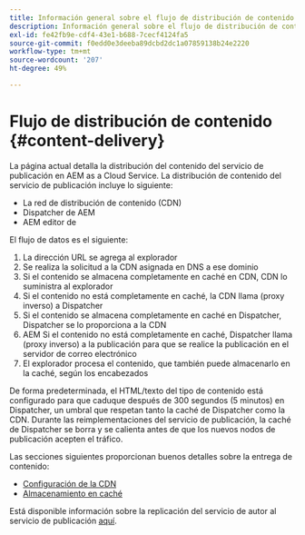 ```yaml
---
title: Información general sobre el flujo de distribución de contenido
description: Información general sobre el flujo de distribución de contenido
exl-id: fe42fb9e-cdf4-43e1-b688-7cecf4124fa5
source-git-commit: f0edd0e3deeba89dcbd2dc1a07859138b24e2220
workflow-type: tm+mt
source-wordcount: '207'
ht-degree: 49%

---
```


# Flujo de distribución de contenido {#content-delivery}

La página actual detalla la distribución del contenido del servicio de publicación en AEM as a Cloud Service. La distribución de contenido del servicio de publicación incluye lo siguiente:

* La red de distribución de contenido (CDN)
* Dispatcher de AEM
* AEM editor de

El flujo de datos es el siguiente:

1. La dirección URL se agrega al explorador
1. Se realiza la solicitud a la CDN asignada en DNS a ese dominio
1. Si el contenido se almacena completamente en caché en CDN, CDN lo suministra al explorador
1. Si el contenido no está completamente en caché, la CDN llama (proxy inverso) a Dispatcher
1. Si el contenido se almacena completamente en caché en Dispatcher, Dispatcher se lo proporciona a la CDN
1. AEM Si el contenido no está completamente en caché, Dispatcher llama (proxy inverso) a la publicación para que se realice la publicación en el servidor de correo electrónico
1. El explorador procesa el contenido, que también puede almacenarlo en la caché, según los encabezados

De forma predeterminada, el HTML/texto del tipo de contenido está configurado para que caduque después de 300 segundos (5 minutos) en Dispatcher, un umbral que respetan tanto la caché de Dispatcher como la CDN. Durante las reimplementaciones del servicio de publicación, la caché de Dispatcher se borra y se calienta antes de que los nuevos nodos de publicación acepten el tráfico.

Las secciones siguientes proporcionan buenos detalles sobre la entrega de contenido:
* [Configuración de la CDN](/help/implementing/dispatcher/cdn.md)
* [Almacenamiento en caché](/help/implementing/dispatcher/caching.md)


Está disponible información sobre la replicación del servicio de autor al servicio de publicación [aquí](/help/operations/replication.md).
